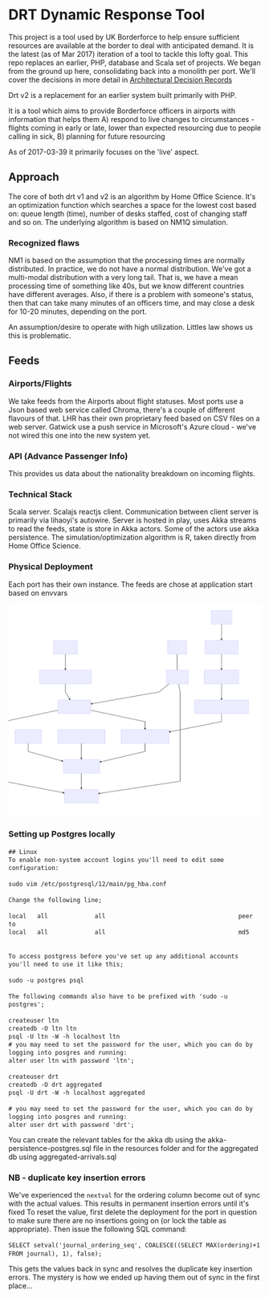 # DRT Dynamic Response Tool


This project is a tool used by UK Borderforce to help ensure sufficient resources are available at the border to deal
with anticipated demand.
It is the latest (as of Mar 2017) iteration of a tool to tackle this lofty goal. This repo replaces an earlier, PHP, database
and Scala set of projects.
We began from the ground up here, consolidating back into a monolith per port. We'll cover the decisions in more detail in
[Architectural Decision Records](doc/architecture/decisions/0001-record-architecture-decisions.md)

Drt v2 is a replacement for an earlier system built primarily with PHP.

It is a tool which aims to provide Borderforce officers in airports with information that helps them
A) respond to live changes to circumstances - flights coming in early or late, lower than expected resourcing due to people calling in sick,
B) planning for future resourcing

As of 2017-03-39 it primarily focuses on the 'live' aspect.

## Approach
The core of both drt v1 and v2 is an algorithm by Home Office Science. It's an optimization function which searches a space for the lowest cost based on: queue length (time), number of desks staffed, cost of changing staff and so on.
The underlying algorithm is based on NM1Q simulation.

### Recognized flaws
NM1 is based on the assumption that the processing times are normally distributed. In practice, we do not have a normal distribution. We've got a multi-modal distribution with a very long tail.
That is, we have a mean processing time of something like 40s, but we know different countries have different averages. Also, if there is a problem with someone's status, then that can take many minutes of an officers time, and may close a desk for 10-20 minutes, depending on the port.

An assumption/desire to operate with high utilization. Littles law shows us this is problematic.

## Feeds

### Airports/Flights
We take feeds from the Airports about flight statuses. Most ports use a Json based web service called Chroma, there's a couple of different flavours of that. LHR has their own proprietary feed based on CSV files on a web server. Gatwick use a push service in Microsoft's Azure cloud - we've not wired this one into the new system yet.

### API (Advance Passenger Info)
This provides us data about the nationality breakdown on incoming flights.

### Technical Stack
Scala server. Scalajs reactjs client. Communication between client server is primarily via lihaoyi's autowire. Server is hosted in play, uses Akka streams to read the feeds, state is store in Akka actors. Some of the actors use akka persistence.
The simulation/optimization algorithm is R, taken directly from Home Office Science.

### Physical Deployment
Each port has their own instance. The feeds are chose at application start based on envvars

![System Flow](doc/architecture/diagrams/systemflow.svg?raw=true)


### Setting up Postgres locally

```
## Linux
To enable non-system account logins you'll need to edit some configuration:

sudo vim /etc/postgresql/12/main/pg_hba.conf

Change the following line;

local   all             all                                     peer
to
local   all             all                                     md5


To access postgress before you've set up any additional accounts you'll need to use it like this;

sudo -u postgres psql

The following commands also have to be prefixed with 'sudo -u postgres';

createuser ltn
createdb -O ltn ltn
psql -U ltn -W -h localhost ltn
# you may need to set the password for the user, which you can do by logging into posgres and running:
alter user ltn with password 'ltn';

createuser drt
createdb -O drt aggregated
psql -U drt -W -h localhost aggregated

# you may need to set the password for the user, which you can do by logging into posgres and running:
alter user drt with password 'drt';
```
You can create the relevant tables for the akka db using the akka-persistence-postgres.sql file in the resources folder and for the aggregated db using aggregated-arrivals.sql

### NB - duplicate key insertion errors
We've experienced the `nextval` for the ordering column become out of sync with the actual values. This results in permanent insertion errors until it's fixed
To reset the value, first delete the deployment for the port in question to make sure there are no insertions going on (or lock the table as appropriate). Then issue the following SQL command:

```SELECT setval('journal_ordering_seq', COALESCE((SELECT MAX(ordering)+1 FROM journal), 1), false);```

This gets the values back in sync and resolves the duplicate key insertion errors. The mystery is how we ended up having them out of sync in the first place...
